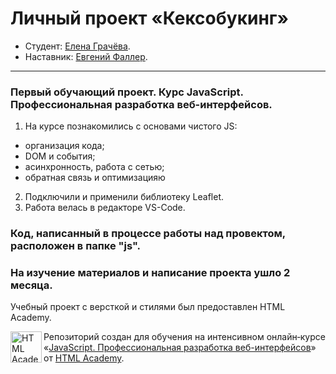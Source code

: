 # Личный проект «Кексобукинг»

* Студент: [Елена Грачёва](https://up.htmlacademy.ru/javascript/24/user/1688639).
* Наставник: [Евгений Фаллер](https://htmlacademy.ru/profile/id505933).

---

### Первый обучающий проект. Курс JavaScript. Профессиональная разработка веб-интерфейсов.

1. На курсе познакомились с основами чистого JS:
- организация кода;
- DOM и события;
- асинхронность, работа с сетью;
- обратная связь и оптимизацияю
2. Подключили и применили библиотеку Leaflet.
3. Работа велась в редакторе VS-Code.

### Код, написанный в процессе работы над провектом, расположен в папке "js".

### На изучение материалов и написание проекта ушло 2 месяца.

Учебный проект с версткой и стилями был предоставлен HTML Academy.

<a href="https://htmlacademy.ru/intensive/javascript"><img align="left" width="50" height="50" alt="HTML Academy" src="https://up.htmlacademy.ru/static/img/intensive/javascript/logo-for-github-2.png"></a>

Репозиторий создан для обучения на интенсивном онлайн‑курсе «[JavaScript. Профессиональная разработка веб-интерфейсов](https://htmlacademy.ru/intensive/javascript)» от [HTML Academy](https://htmlacademy.ru).
